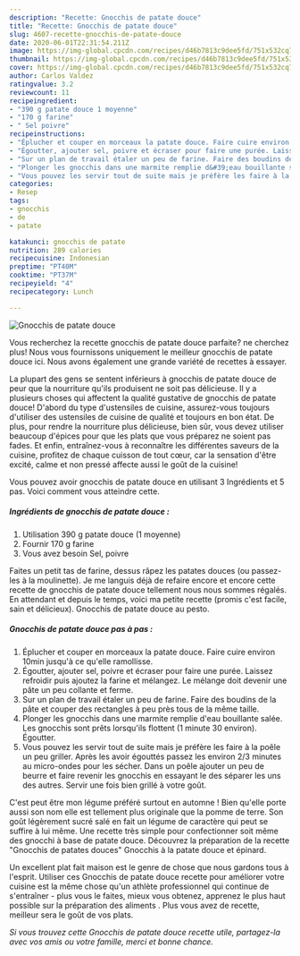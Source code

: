 ```yaml
---
description: "Recette: Gnocchis de patate douce"
title: "Recette: Gnocchis de patate douce"
slug: 4607-recette-gnocchis-de-patate-douce
date: 2020-06-01T22:31:54.211Z
image: https://img-global.cpcdn.com/recipes/d46b7813c9dee5fd/751x532cq70/gnocchis-de-patate-douce-photo-principale-de-la-recette.jpg
thumbnail: https://img-global.cpcdn.com/recipes/d46b7813c9dee5fd/751x532cq70/gnocchis-de-patate-douce-photo-principale-de-la-recette.jpg
cover: https://img-global.cpcdn.com/recipes/d46b7813c9dee5fd/751x532cq70/gnocchis-de-patate-douce-photo-principale-de-la-recette.jpg
author: Carlos Valdez
ratingvalue: 3.2
reviewcount: 11
recipeingredient:
- "390 g patate douce 1 moyenne"
- "170 g farine"
- " Sel poivre"
recipeinstructions:
- "Éplucher et couper en morceaux la patate douce. Faire cuire environ 10min jusqu&#39;à ce qu&#39;elle ramollisse."
- "Égoutter, ajouter sel, poivre et écraser pour faire une purée. Laissez refroidir puis ajoutez la farine et mélangez. Le mélange doit devenir une pâte un peu collante et ferme."
- "Sur un plan de travail étaler un peu de farine. Faire des boudins de la pâte et couper des rectangles à peu près tous de la même taille."
- "Plonger les gnocchis dans une marmite remplie d&#39;eau bouillante salée. Les gnocchis sont prêts lorsqu&#39;ils flottent (1 minute 30 environ). Égoutter."
- "Vous pouvez les servir tout de suite mais je préfère les faire à la poêle un peu griller. Après les avoir égouttés passez les environ 2/3 minutes au micro-ondes pour les sécher. Dans un poêle ajouter un peu de beurre et faire revenir les gnocchis en essayant le des séparer les uns des autres. Servir une fois bien grillé à votre goût."
categories:
- Resep
tags:
- gnocchis
- de
- patate

katakunci: gnocchis de patate 
nutrition: 289 calories
recipecuisine: Indonesian
preptime: "PT40M"
cooktime: "PT37M"
recipeyield: "4"
recipecategory: Lunch

---
```



![Gnocchis de patate douce](https://img-global.cpcdn.com/recipes/d46b7813c9dee5fd/751x532cq70/gnocchis-de-patate-douce-photo-principale-de-la-recette.jpg)

Vous recherchez la recette gnocchis de patate douce parfaite? ne cherchez plus! Nous vous fournissons uniquement le meilleur gnocchis de patate douce ici. Nous avons également une grande variété de recettes à essayer.

La plupart des gens se sentent inférieurs à gnocchis de patate douce de peur que la nourriture qu'ils produisent ne soit pas délicieuse. Il y a plusieurs choses qui affectent la qualité gustative de gnocchis de patate douce! D'abord du type d'ustensiles de cuisine, assurez-vous toujours d'utiliser des ustensiles de cuisine de qualité et toujours en bon état. De plus, pour rendre la nourriture plus délicieuse, bien sûr, vous devez utiliser beaucoup d'épices pour que les plats que vous préparez ne soient pas fades. Et enfin, entraînez-vous à reconnaître les différentes saveurs de la cuisine, profitez de chaque cuisson de tout cœur, car la sensation d'être excité, calme et non pressé affecte aussi le goût de la cuisine!

<!--inarticleads1-->

Vous pouvez avoir gnocchis de patate douce en utilisant 3 Ingrédients et 5 pas. Voici comment vous atteindre cette.

##### Ingrédients de gnocchis de patate douce :

1. Utilisation 390 g patate douce (1 moyenne)
1. Fournir 170 g farine
1. Vous avez besoin  Sel, poivre


Faites un petit tas de farine, dessus râpez les patates douces (ou passez-les à la moulinette). Je me languis déjà de refaire encore et encore cette recette de gnocchis de patate douce tellement nous nous sommes régalés. En attendant et depuis le temps, voici ma petite recette (promis c&#39;est facile, sain et délicieux). Gnocchis de patate douce au pesto. 

<!--inarticleads2-->

##### Gnocchis de patate douce pas à pas :

1. Éplucher et couper en morceaux la patate douce. Faire cuire environ 10min jusqu&#39;à ce qu&#39;elle ramollisse.
1. Égoutter, ajouter sel, poivre et écraser pour faire une purée. Laissez refroidir puis ajoutez la farine et mélangez. Le mélange doit devenir une pâte un peu collante et ferme.
1. Sur un plan de travail étaler un peu de farine. Faire des boudins de la pâte et couper des rectangles à peu près tous de la même taille.
1. Plonger les gnocchis dans une marmite remplie d&#39;eau bouillante salée. Les gnocchis sont prêts lorsqu&#39;ils flottent (1 minute 30 environ). Égoutter.
1. Vous pouvez les servir tout de suite mais je préfère les faire à la poêle un peu griller. Après les avoir égouttés passez les environ 2/3 minutes au micro-ondes pour les sécher. Dans un poêle ajouter un peu de beurre et faire revenir les gnocchis en essayant le des séparer les uns des autres. Servir une fois bien grillé à votre goût.


C&#39;est peut être mon légume préféré surtout en automne ! Bien qu&#39;elle porte aussi son nom elle est tellement plus originale que la pomme de terre. Son goût légèrement sucré salé en fait un légume de caractère qui peut se suffire à lui même. Une recette très simple pour confectionner soit même des gnocchi à base de patate douce. Découvrez la préparation de la recette &#34;Gnocchis de patates douces&#34; Gnocchis à la patate douce et épinard. 

<!--inarticleads1-->

<p>
Un excellent plat fait maison est le genre de chose que nous gardons tous à l'esprit. Utiliser ces Gnocchis de patate douce recette pour améliorer votre cuisine est la même chose qu'un athlète professionnel qui continue de s'entraîner - plus vous le faites, mieux vous obtenez, apprenez le plus haut possible sur la préparation des aliments . Plus vous avez de recette, meilleur sera le goût de vos plats.
</p>

<p>
<i>Si vous trouvez cette Gnocchis de patate douce recette utile, partagez-la avec vos amis ou votre famille, merci et bonne chance.</i>
</p>
